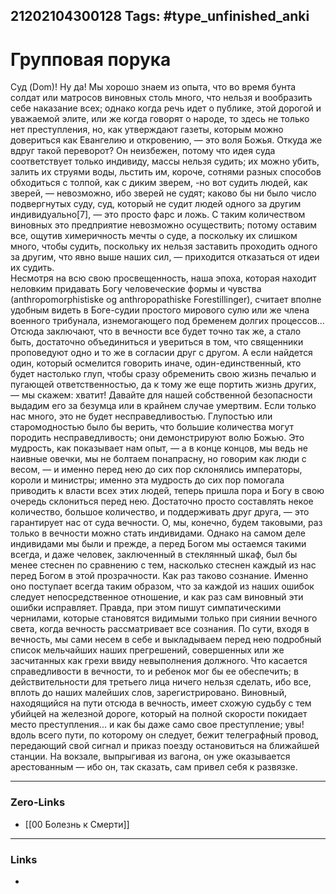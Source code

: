 21202104300128
Tags: #type_unfinished_anki 
---
# Групповая порука

Суд (Dom)! Ну да! Мы хорошо знаем из опыта, что во время бунта солдат или матросов виновных столь много, что нельзя и вообразить себе наказание всех; однако когда речь идет о публике, этой дорогой и уважаемой элите, или же когда говорят о народе, то здесь не только нет преступления, но, как утверждают газеты, которым можно довериться как Евангелию и откровению, — это воля Божья. Откуда же вдруг такой переворот? Он неизбежен, потому что идея суда соответствует только индивиду, массы нельзя судить; их можно убить, залить их струями воды, льстить им, короче, сотнями разных способов обходиться с толпой, как с диким зверем, -но вот судить людей, как зверей, — невозможно, ибо зверей не судят; каково бы ни было число подвергнутых суду, суд, который не судит людей одного за другим индивидуально[7], — это просто фарс и ложь. С таким количеством виновных это предприятие невозможно осуществить; потому оставим все, ощутив химеричность мечты о суде, а поскольку их слишком много, чтобы судить, поскольку их нельзя заставить проходить одного за другим, что явно выше наших сил, — приходится отказаться от идеи их судить.<br>Несмотря на всю свою просвещенность, наша эпоха, которая находит неловким придавать Богу человеческие формы и чувства (anthropomorphistiske og anthropopathiske Forestillinger), считает вполне удобным видеть в Боге-судии простого мирового сулю или же члена военного трибунала, изнемогающего под бременем долгих процессов... Отсюда заключают, что в вечности все будет точно так же, а стало быть, достаточно объединиться и увериться в том, что священники проповедуют одно и то же в согласии друг с другом. А если найдется один, который осмелится говорить иначе, один-единственный, кто будет настолько глуп, чтобы сразу обременить свою жизнь печалью и пугающей ответственностью, да к тому же еще портить жизнь других, — мы скажем: хватит! Давайте для нашей собственной безопасности выдадим его за безумца или в крайнем случае умертвим. Если только нас много, это не будет несправедливостью. Глупостью или старомодностью было бы верить, что большие количества могут породить несправедливость; они демонстрируют волю Божью. Это мудрость, как показывает нам опыт, — а в конце концов, мы ведь не наивные овечки, мы не болтаем понапрасну, но говорим как люди с весом, — и именно перед нею до сих пор склонялись императоры, короли и министры; именно эта мудрость до сих пор помогала приводить к власти всех этих людей, теперь пришла пора и Богу в свою очередь склониться перед нею. Достаточно просто составлять некое количество, большое количество, и поддерживать друг друга, — это гарантирует нас от суда вечности. О, мы, конечно, будем таковыми, раз только в вечности можно стать индивидами. Однако на самом деле индивидами мы были и прежде, а перед Богом мы остаемся такими всегда, и даже человек, заключенный в стеклянный шкаф, был бы менее стеснен по сравнению с тем, насколько стеснен каждый из нас перед Богом в этой прозрачности. Как раз таково сознание. Именно оно поступает всегда таким образом, что за каждой из наших ошибок следует непосредственное отношение, и как раз сам виновный эти ошибки исправляет. Правда, при этом пишут симпатическими чернилами, которые становятся видимыми только при сиянии вечного света, когда вечность рассматривает все сознания. По сути, входя в вечность, мы сами несем в себе и выкладываем перед нею подробный список мельчайших наших прегрешений, совершенных или же засчитанных как грехи ввиду невыполнения должного. Что касается справедливости в вечности, то и ребенок мог бы ее обеспечить; в действительности для третьего лица ничего нельзя сделать, ибо все, вплоть до наших малейших слов, зарегистрировано. Виновный, находящийся на пути отсюда в вечность, имеет схожую судьбу с тем убийцей на железной дороге, который на полной скорости покидает место преступления... и как бы даже само свое преступление; увы! вдоль всего пути, по которому он следует, бежит телеграфный провод, передающий свой сигнал и приказ поезду остановиться на ближайшей станции. На вокзале, выпрыгивая из вагона, он уже оказывается арестованным — ибо он, так сказать, сам привел себя к развязке.

---
### Zero-Links
- [[00 Болезнь к Смерти]]
---
### Links
-